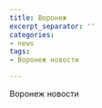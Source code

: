 ```yaml
---
title: Воронеж
excerpt_separator: ''
categories:
- news
tags:
- Воронеж новости

---
```

Воронеж новости